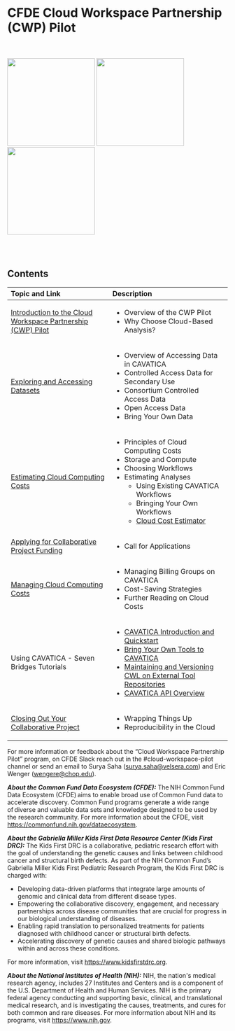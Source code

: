 # CFDE Cloud Workspace Partnership (CWP) Pilot
<br/><br/>
<img src="https://github.com/kids-first/cloud-workspace-partnership-pilot/blob/master/docs/CFDE_logo-color-web.png"  width="200" >
<img src="https://github.com/kids-first/cloud-workspace-partnership-pilot/blob/master/docs/CAVATICA-logo.png"  width="200">
<img src="https://github.com/kids-first/cloud-workspace-partnership-pilot/blob/master/docs/kfdrc-logo-sm.png"  width="200" >

<br/><br/>

## Contents
| Topic and Link    | Description |
| :------------- | :--------------------------------------------------------------------------- |
| [Introduction to the Cloud Workspace Partnership (CWP) Pilot](introduction.md) | <ul><li>Overview of the CWP Pilot</li><li>Why Choose Cloud-Based Analysis?</li></ul>
| [Exploring and Accessing Datasets](ExploringDatasets.md) | <ul><li>Overview of Accessing Data in CAVATICA</li><li>Controlled Access Data for Secondary Use</li><li>Consortium Controlled Access Data</li><li>Open Access Data</li><li>Bring Your Own Data</li></ul> |
| [Estimating Cloud Computing Costs](estimatingcosts.md) | <ul><li>Principles of Cloud Computing Costs</li><li>Storage and Compute</li><li>Choosing Workflows</li><li>Estimating Analyses<ul><li>Using Existing CAVATICA Workflows</li><li>Bringing Your Own Workflows</li><li>[Cloud Cost Estimator](https://docs.google.com/spreadsheets/d/1_z6JxJxxbZj0qQ2-i6In2XntLkNDLiNB/edit?usp=sharing&ouid=114381528003679826426&rtpof=true&sd=true)</li></ul></li></ul> |
| [Applying for Collaborative Project Funding](applying.md) | <ul><li>Call for Applications</li></ul> |
| [Managing Cloud Computing Costs](managingcosts.md) | <ul><li>Managing Billing Groups on CAVATICA</li><li>Cost-Saving Strategies</li><li>Further Reading on Cloud Costs</li></ul> |
| Using CAVATICA - Seven Bridges Tutorials | <ul><li>[CAVATICA Introduction and Quickstart](https://docs.cavatica.org/docs/quickstart)</li><li>[Bring Your Own Tools to CAVATICA](https://docs.cavatica.org/docs/bring-your-own-tools-to-cavatica-1)</li><li>[Maintaining and Versioning CWL on External Tool Repositories](https://docs.cavatica.org/docs/maintaining-and-versioning-cwl-on-external-tool-repositories)</li><li>[CAVATICA API Overview](https://docs.cavatica.org/docs/the-api)</li></ul> |
| [Closing Out Your Collaborative Project](closeout.md) | <ul><li>Wrapping Things Up</li><li>Reproducibility in the Cloud</li></ul> |

For more information or feedback about the “Cloud Workspace Partnership Pilot” program, on CFDE Slack reach out in the #cloud-workspace-pilot channel or send an email to Surya Saha (surya.saha@velsera.com) and Eric Wenger (wengere@chop.edu).

___About the Common Fund Data Ecosystem (CFDE):___ The NIH Common Fund Data Ecosystem (CFDE) aims to enable broad use of Common Fund data to accelerate discovery. Common Fund programs generate a wide range of diverse and valuable data sets and knowledge designed to be used by the research community.  For more information about the CFDE, visit https://commonfund.nih.gov/dataecosystem. 


___About the Gabriella Miller Kids First Data Resource Center (Kids First DRC):___ 
The Kids First DRC is a collaborative, pediatric research effort with the goal of understanding the genetic causes and links between childhood cancer and structural birth defects. As part of the NIH Common Fund’s Gabriella Miller Kids First Pediatric Research Program, the Kids First DRC is charged with:
- Developing data-driven platforms that integrate large amounts of genomic and clinical data from different disease types.
- Empowering the collaborative discovery, engagement, and necessary partnerships across disease communities that are crucial for progress in our biological understanding of diseases.
- Enabling rapid translation to personalized treatments for patients diagnosed with childhood cancer or structural birth defects.
- Accelerating discovery of genetic causes and shared biologic pathways within and across these conditions.

For more information, visit https://www.kidsfirstdrc.org.


___About the National Institutes of Health (NIH):___ NIH, the nation's medical research agency, includes 27 Institutes and Centers and is a component of the U.S. Department of Health and Human Services. NIH is the primary federal agency conducting and supporting basic, clinical, and translational medical research, and is investigating the causes, treatments, and cures for both common and rare diseases. For more information about NIH and its programs, visit https://www.nih.gov.

